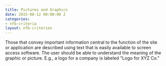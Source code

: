 ```yaml
---
title: Pictures and Graphics
date: 2015-08-12 00:00:00 Z
categories:
- nfb-criteria
layout: nfb-criterion
---
```


Those that convey important information central to the function of the site or application are described using text that is easily available to screen access software. The user should be able to understand the meaning of the graphic or picture. E.g., a logo for a company is labeled "Logo for XYZ Co."